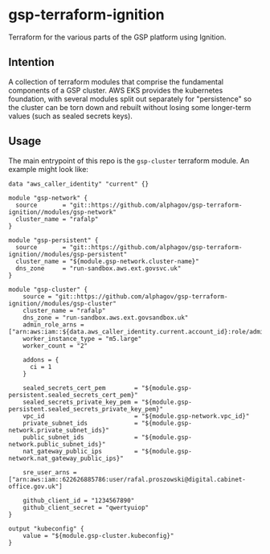 # gsp-terraform-ignition
Terraform for the various parts of the GSP platform using Ignition.

## Intention

A collection of terraform modules that comprise the fundamental components of a GSP cluster. AWS EKS provides the kubernetes foundation, with several modules split out separately for "persistence" so the cluster can be torn down and rebuilt without losing some longer-term values (such as sealed secrets keys).

## Usage

The main entrypoint of this repo is the `gsp-cluster` terraform module. An example might look like:

```
data "aws_caller_identity" "current" {}

module "gsp-network" {
  source       = "git::https://github.com/alphagov/gsp-terraform-ignition//modules/gsp-network"
  cluster_name = "rafalp"
}

module "gsp-persistent" {
  source       = "git::https://github.com/alphagov/gsp-terraform-ignition//modules/gsp-persistent"
  cluster_name = "${module.gsp-network.cluster-name}"
  dns_zone     = "run-sandbox.aws.ext.govsvc.uk"
}

module "gsp-cluster" {
    source = "git::https://github.com/alphagov/gsp-terraform-ignition//modules/gsp-cluster"
    cluster_name = "rafalp"
    dns_zone = "run-sandbox.aws.ext.govsandbox.uk"
    admin_role_arns = ["arn:aws:iam::${data.aws_caller_identity.current.account_id}:role/admin"]
    worker_instance_type = "m5.large"
    worker_count = "2"

    addons = {
      ci = 1
    }

    sealed_secrets_cert_pem        = "${module.gsp-persistent.sealed_secrets_cert_pem}"
    sealed_secrets_private_key_pem = "${module.gsp-persistent.sealed_secrets_private_key_pem}"
    vpc_id                         = "${module.gsp-network.vpc_id}"
    private_subnet_ids             = "${module.gsp-network.private_subnet_ids}"
    public_subnet_ids              = "${module.gsp-network.public_subnet_ids}"
    nat_gateway_public_ips         = "${module.gsp-network.nat_gateway_public_ips}"

    sre_user_arns = ["arn:aws:iam::622626885786:user/rafal.proszowski@digital.cabinet-office.gov.uk"]

    github_client_id = "1234567890"
    github_client_secret = "qwertyuiop"
}

output "kubeconfig" {
    value = "${module.gsp-cluster.kubeconfig}"
}

```
